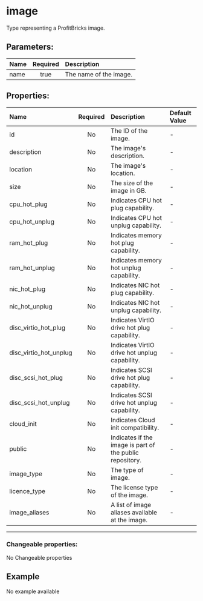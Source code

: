 # image

Type representing a ProfitBricks image.

## Parameters:

| Name | Required | Description |
| :--- | :-: | :--- |
| name | true | The name of the image.   |

## Properties:

| Name | Required | Description | Default Value |
| :--- | :-: | :--- | :--- |
| id | No | The ID of the image.   | - |
| description | No | The image's description.   | - |
| location | No | The image's location.   | - |
| size | No | The size of the image in GB.   | - |
| cpu_hot_plug | No | Indicates CPU hot plug capability.   | - |
| cpu_hot_unplug | No | Indicates CPU hot unplug capability.   | - |
| ram_hot_plug | No | Indicates memory hot plug capability.   | - |
| ram_hot_unplug | No | Indicates memory hot unplug capability.   | - |
| nic_hot_plug | No | Indicates NIC hot plug capability.   | - |
| nic_hot_unplug | No | Indicates NIC hot unplug capability.   | - |
| disc_virtio_hot_plug | No | Indicates VirtIO drive hot plug capability.   | - |
| disc_virtio_hot_unplug | No | Indicates VirtIO drive hot unplug capability.   | - |
| disc_scsi_hot_plug | No | Indicates SCSI drive hot plug capability.   | - |
| disc_scsi_hot_unplug | No | Indicates SCSI drive hot unplug capability.   | - |
| cloud_init | No | Indicates Cloud init compatibility.   | - |
| public | No | Indicates if the image is part of the public repository.   | - |
| image_type | No | The type of image.   | - |
| licence_type | No | The license type of the image.   | - |
| image_aliases | No | A list of image aliases available at the image.   | - |
***


### Changeable properties:

No Changeable properties


## Example

No example available
